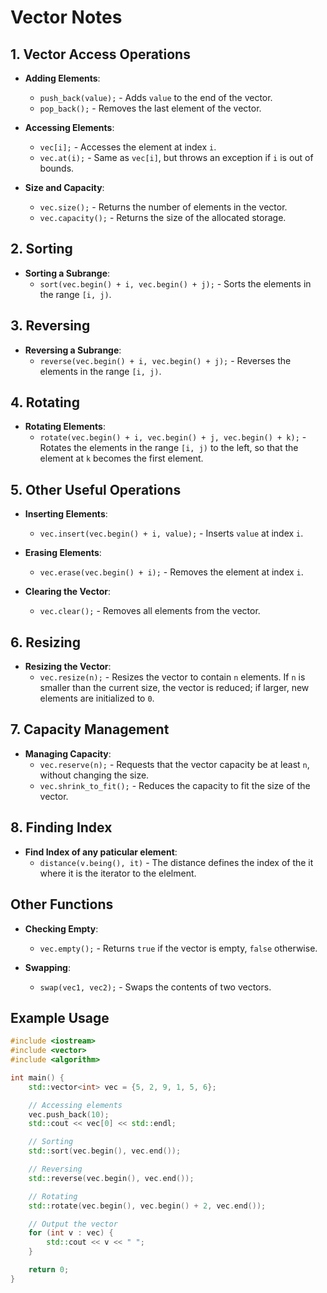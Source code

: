 # Vector Notes

## 1. Vector Access Operations

- **Adding Elements**:
  - `push_back(value);` - Adds `value` to the end of the vector.
  - `pop_back();` - Removes the last element of the vector.

- **Accessing Elements**:
  - `vec[i];` - Accesses the element at index `i`.
  - `vec.at(i);` - Same as `vec[i]`, but throws an exception if `i` is out of bounds.

- **Size and Capacity**:
  - `vec.size();` - Returns the number of elements in the vector.
  - `vec.capacity();` - Returns the size of the allocated storage.

## 2. Sorting

- **Sorting a Subrange**:
  - `sort(vec.begin() + i, vec.begin() + j);` - Sorts the elements in the range `[i, j)`.

## 3. Reversing

- **Reversing a Subrange**:
  - `reverse(vec.begin() + i, vec.begin() + j);` - Reverses the elements in the range `[i, j)`.

## 4. Rotating

- **Rotating Elements**:
  - `rotate(vec.begin() + i, vec.begin() + j, vec.begin() + k);` - Rotates the elements in the range `[i, j)` to the left, so that the element at `k` becomes the first element.

## 5. Other Useful Operations

- **Inserting Elements**:
  - `vec.insert(vec.begin() + i, value);` - Inserts `value` at index `i`.

- **Erasing Elements**:
  - `vec.erase(vec.begin() + i);` - Removes the element at index `i`.

- **Clearing the Vector**:
  - `vec.clear();` - Removes all elements from the vector.

## 6. Resizing

- **Resizing the Vector**:
  - `vec.resize(n);` - Resizes the vector to contain `n` elements. If `n` is smaller than the current size, the vector is reduced; if larger, new elements are initialized to `0`.

## 7. Capacity Management

- **Managing Capacity**:
  - `vec.reserve(n);` - Requests that the vector capacity be at least `n`, without changing the size.
  - `vec.shrink_to_fit();` - Reduces the capacity to fit the size of the vector.

## 8. Finding Index

- **Find Index of any paticular element**:
  - `distance(v.being(), it)` - The distance defines the index of the it where it is the iterator to the elelment.

## Other Functions

- **Checking Empty**:
  - `vec.empty();` - Returns `true` if the vector is empty, `false` otherwise.

- **Swapping**:
  - `swap(vec1, vec2);` - Swaps the contents of two vectors.

## Example Usage

```cpp
#include <iostream>
#include <vector>
#include <algorithm>

int main() {
    std::vector<int> vec = {5, 2, 9, 1, 5, 6};

    // Accessing elements
    vec.push_back(10);
    std::cout << vec[0] << std::endl;

    // Sorting
    std::sort(vec.begin(), vec.end());

    // Reversing
    std::reverse(vec.begin(), vec.end());

    // Rotating
    std::rotate(vec.begin(), vec.begin() + 2, vec.end());

    // Output the vector
    for (int v : vec) {
        std::cout << v << " ";
    }

    return 0;
}

